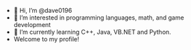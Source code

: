 - 👋 Hi, I’m @dave0196
- 👀 I’m interested in programming languages, math, and game development 
- 🌱 I’m currently learning C++, Java, VB.NET and Python. 
- Welcome to my profile!
<!---
dave0196/dave0196 is a ✨ special ✨ repository because its `README.md` (this file) appears on your GitHub profile.
You can click the Preview link to take a look at your changes.
--->
